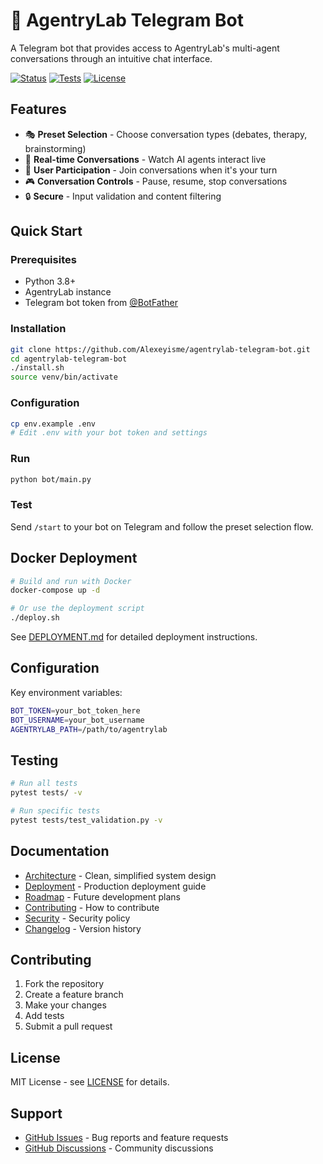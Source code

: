 # 🤖 AgentryLab Telegram Bot

A Telegram bot that provides access to AgentryLab's multi-agent conversations through an intuitive chat interface.

[![Status](https://img.shields.io/badge/Status-Ready-brightgreen)](CHANGELOG.md)
[![Tests](https://img.shields.io/badge/Tests-Passing-brightgreen)](tests/)
[![License](https://img.shields.io/badge/License-MIT-blue)](LICENSE)

## Features

- 🎭 **Preset Selection** - Choose conversation types (debates, therapy, brainstorming)
- 💬 **Real-time Conversations** - Watch AI agents interact live
- 👤 **User Participation** - Join conversations when it's your turn
- 🎮 **Conversation Controls** - Pause, resume, stop conversations
- 🔒 **Secure** - Input validation and content filtering

## Quick Start

### Prerequisites
- Python 3.8+
- AgentryLab instance
- Telegram bot token from [@BotFather](https://t.me/BotFather)

### Installation
```bash
git clone https://github.com/Alexeyisme/agentrylab-telegram-bot.git
cd agentrylab-telegram-bot
./install.sh
source venv/bin/activate
```

### Configuration
```bash
cp env.example .env
# Edit .env with your bot token and settings
```

### Run
```bash
python bot/main.py
```

### Test
Send `/start` to your bot on Telegram and follow the preset selection flow.

## Docker Deployment

```bash
# Build and run with Docker
docker-compose up -d

# Or use the deployment script
./deploy.sh
```

See [DEPLOYMENT.md](DEPLOYMENT.md) for detailed deployment instructions.

## Configuration

Key environment variables:
```bash
BOT_TOKEN=your_bot_token_here
BOT_USERNAME=your_bot_username
AGENTRYLAB_PATH=/path/to/agentrylab
```

## Testing

```bash
# Run all tests
pytest tests/ -v

# Run specific tests
pytest tests/test_validation.py -v
```

## Documentation

- [Architecture](ARCHITECTURE.md) - Clean, simplified system design
- [Deployment](DEPLOYMENT.md) - Production deployment guide
- [Roadmap](ROADMAP.md) - Future development plans
- [Contributing](CONTRIBUTING.md) - How to contribute
- [Security](SECURITY.md) - Security policy
- [Changelog](CHANGELOG.md) - Version history

## Contributing

1. Fork the repository
2. Create a feature branch
3. Make your changes
4. Add tests
5. Submit a pull request

## License

MIT License - see [LICENSE](LICENSE) for details.

## Support

- [GitHub Issues](https://github.com/Alexeyisme/agentrylab-telegram-bot/issues) - Bug reports and feature requests
- [GitHub Discussions](https://github.com/Alexeyisme/agentrylab-telegram-bot/discussions) - Community discussions